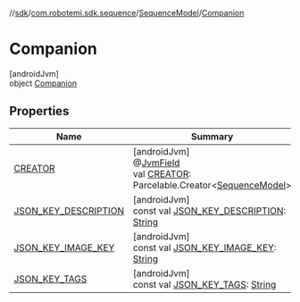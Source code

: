 //[sdk](../../../../index.md)/[com.robotemi.sdk.sequence](../../index.md)/[SequenceModel](../index.md)/[Companion](index.md)

# Companion

[androidJvm]\
object [Companion](index.md)

## Properties

| Name | Summary |
|---|---|
| [CREATOR](-c-r-e-a-t-o-r.md) | [androidJvm]<br>@[JvmField](https://kotlinlang.org/api/latest/jvm/stdlib/kotlin.jvm/-jvm-field/index.html)<br>val [CREATOR](-c-r-e-a-t-o-r.md): Parcelable.Creator&lt;[SequenceModel](../index.md)&gt; |
| [JSON_KEY_DESCRIPTION](-j-s-o-n_-k-e-y_-d-e-s-c-r-i-p-t-i-o-n.md) | [androidJvm]<br>const val [JSON_KEY_DESCRIPTION](-j-s-o-n_-k-e-y_-d-e-s-c-r-i-p-t-i-o-n.md): [String](https://kotlinlang.org/api/latest/jvm/stdlib/kotlin/-string/index.html) |
| [JSON_KEY_IMAGE_KEY](-j-s-o-n_-k-e-y_-i-m-a-g-e_-k-e-y.md) | [androidJvm]<br>const val [JSON_KEY_IMAGE_KEY](-j-s-o-n_-k-e-y_-i-m-a-g-e_-k-e-y.md): [String](https://kotlinlang.org/api/latest/jvm/stdlib/kotlin/-string/index.html) |
| [JSON_KEY_TAGS](-j-s-o-n_-k-e-y_-t-a-g-s.md) | [androidJvm]<br>const val [JSON_KEY_TAGS](-j-s-o-n_-k-e-y_-t-a-g-s.md): [String](https://kotlinlang.org/api/latest/jvm/stdlib/kotlin/-string/index.html) |
